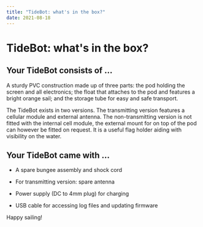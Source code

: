 ```yaml
---
title: "TideBot: what's in the box?"
date: 2021-08-18
---
```

# TideBot: what's in the box?

Your TideBot consists of …
--------------------------

A sturdy PVC construction made up of three parts: the pod holding the screen and all electronics; the float that attaches to the pod and features a bright orange sail; and the storage tube for easy and safe transport.

  

The TideBot exists in two versions. The transmitting version features a cellular module and external antenna. The non-transmitting version is not fitted with the internal cell module, the external mount for on top of the pod can however be fitted on request. It is a useful flag holder aiding with visibility on the water.

  

Your TideBot came with …
------------------------

*   A spare bungee assembly and shock cord  
    
*   For transmitting version: spare antenna  
    
*   Power supply (DC to 4mm plug) for charging  
    
*   USB cable for accessing log files and updating firmware  
    

  

Happy sailing!